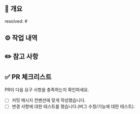 ## 🚀 개요
<!---- resolved: #(Isuue Number) e.g resolved: #1 -->
resolved: #

<!-- 변경 사항 및 관련 이슈에 대해 간단하게 작성해주세요. -->
<!-- 어떻게보다 무엇을 왜 수정했는지 설명해주세요. -->


## ⚙️ 작업 내역
<!-- 어떤 변경 사항이 있나요? 구체적인 작업 내역을 리스트로 작성해주세요 -->

## ✏️ 참고 사항
<!-- 팀원들에게 전달해야할 참고 사항을 작성해주세요 -->


## ✅ PR 체크리스트
PR이 다음 요구 사항을 충족하는지 확인하세요.

- [ ] 커밋 메시지 컨벤션에 맞게 작성했습니다.
- [ ] 변경 사항에 대한 테스트를 했습니다.(버그 수정/기능에 대한 테스트).

